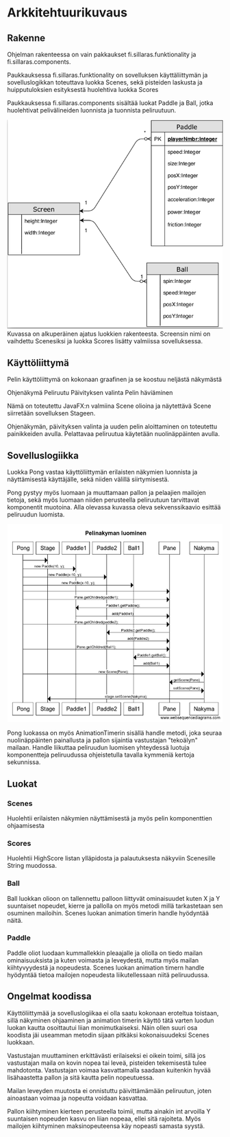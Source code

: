# Arkkitehtuurikuvaus

## Rakenne

Ohjelman rakenteessa on vain pakkaukset fi.sillaras.funktionality ja fi.sillaras.components.


Paukkauksessa fi.sillaras.funktionality on sovelluksen käyttäliittymän ja sovelluslogikkan toteuttava luokka Scenes, sekä pisteiden laskusta ja huipputuloksien esityksestä huolehtiva luokka Scores

Paukkauksessa fi.sillaras.components sisältää luokat Paddle ja Ball, jotka huolehtivat pelivälineiden luonnista ja tuonnista peliruutuun.

<img src="https://github.com/Radzilla/ot-harjoitustyo/blob/master/dokumentaatio/kuvat/Pong_Luokkakaavio.png">
Kuvassa on alkuperäinen ajatus luokkien rakenteesta. Screensin nimi on vaihdettu Scenesiksi ja luokka Scores lisätty valmiissa sovelluksessa.

## Käyttöliittymä

Pelin käyttöliittymä on kokonaan graafinen ja se koostuu neljästä näkymästä

Ohjenäkymä
Peliruutu
Päivityksen valinta
Pelin häviäminen

Nämä on toteutettu JavaFX:n valmiina Scene olioina ja näytettävä Scene siirretään sovelluksen Stageen. 

Ohjenäkymän, päivityksen valinta ja uuden pelin aloittaminen on toteutettu painikkeiden avulla.
Pelattavaa peliruutua käytetään nuolinäppäinten avulla.

## Sovelluslogiikka

Luokka Pong vastaa käyttöliittymän erilaisten näkymien luonnista ja näyttämisestä käyttäjälle, sekä niiden välillä siirtymisestä. 

Pong pystyy myös luomaan ja muuttamaan pallon ja pelaajien mailojen tietoja, sekä myös luomaan niiden perusteella peliruutuun tarvittavat komponentit muotoina. Alla olevassa kuvassa oleva sekvenssikaavio esittää peliruudun luomista.

<img src="https://github.com/Radzilla/ot-harjoitustyo/blob/master/dokumentaatio/kuvat/Pelinakyma_Sekvenssi.PNG">

Pong luokassa on myös AnimationTimerin sisällä handle metodi, joka seuraa nuolinäppäinten painallusta ja pallon sijaintia vastustajan "tekoälyn" mailaan. Handle liikuttaa peliruudun luomisen yhteydessä luotuja komponentteja peliruudussa ohjeistetulla tavalla kymmeniä kertoja sekunnissa. 

## Luokat

### Scenes

Huolehtii erilaisten näkymien näyttämisestä ja myös pelin komponenttien ohjaamisesta 

### Scores

Huolehtii HighScore listan ylläpidosta ja palautuksesta näkyviin Scenesille String muodossa.

### Ball 

Ball luokkan olioon on tallennettu palloon liittyvät ominaisuudet kuten X ja Y suuntaiset nopeudet, kierre ja pallolla on myös metodi millä tarkastetaan sen osuminen mailoihin. Scenes luokan animation timerin handle hyödyntää näitä. 

### Paddle

Paddle oliot luodaan kummallekkin pleaajalle ja oliolla on tiedo mailan ominaisuuksista ja kuten voimasta ja leveydestä, mutta myös mailan kiihtyvyydestä ja nopeudesta. Scenes luokan animation timern handle hyödyntää tietoa mailojen nopeudesta liikutellessaan niitä peliruudussa.

## Ongelmat koodissa

Käyttöliittymää ja sovelluslogiikaa ei olla saatu kokonaan eroteltua toistaan, sillä näkyminen ohjaaminen ja animation timerin käyttö tätä varten luodun luokan kautta osoittautui liian monimutkaiseksi. Näin ollen suuri osa koodista jäi useamman metodin sijaan pitkäksi kokonaisuudeksi Scenes luokkaan.

Vastustajan muuttaminen erkittävästi erilaiseksi ei oikein toimi, sillä jos vastustajan maila on kovin nopea tai leveä, pisteiden tekemisestä tulee mahdotonta. Vastustajan voimaa kasvattamalla saadaan kuitenkin hyvää lisähaastetta pallon ja sitä kautta pelin nopeutuessa. 

Mailan leveyden muutosta ei onnistuttu päivittämämään peliruutun, joten ainoastaan voimaa ja nopeutta voidaan kasvattaa.

Pallon kiihtyminen kierteen perusteella toimii, mutta ainakin int arvoilla Y suuntaisen nopeuden kasvu on liian nopeaa, ellei sitä rajoiteta. Myös mailojen kiihtyminen maksinopeuteensa käy nopeasti samasta syystä.
